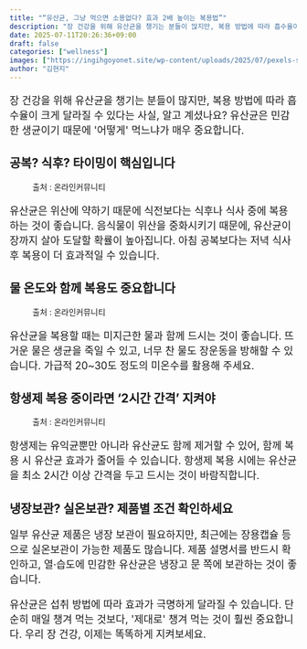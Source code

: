 ```yaml
---
title: "“유산균, 그냥 먹으면 소용없다? 효과 2배 높이는 복용법”"
description: "장 건강을 위해 유산균을 챙기는 분들이 많지만, 복용 방법에 따라 흡수율이 크게 달라질 수 있다는 사실, 알고 계셨나요? 유산균은 민감한 생균이기 때문에 '어떻게' 먹느냐가 매우 중요합니다."
date: 2025-07-11T20:26:36+09:00
draft: false
categories: ["wellness"]
images: ["https://ingihgoyonet.site/wp-content/uploads/2025/07/pexels-shvetsa-3683039-683x1024.jpg", "https://ingihgoyonet.site/wp-content/uploads/2025/07/pexels-pixabay-416528-3-1024x731.jpg", "https://ingihgoyonet.site/wp-content/uploads/2025/07/pexels-polina-tankilevitch-3873163-683x1024.jpg"]
author: "김현지"
---
```


<p style="font-size:18px">장 건강을 위해 유산균을 챙기는 분들이 많지만, 복용 방법에 따라 흡수율이 크게 달라질 수 있다는 사실, 알고 계셨나요? 유산균은 민감한 생균이기 때문에 '어떻게' 먹느냐가 매우 중요합니다.</p> <h2 >공복? 식후? 타이밍이 핵심입니다</h2> <figure ><img src="https://ingihgoyonet.site/wp-content/uploads/2025/07/pexels-shvetsa-3683039-683x1024.jpg" alt="" style="aspect-ratio:16/9;object-fit:cover"/><figcaption >출처 : 온라인커뮤니티</figcaption></figure> <p style="font-size:18px">유산균은 위산에 약하기 때문에 식전보다는 식후나 식사 중에 복용하는 것이 좋습니다. 음식물이 위산을 중화시키기 때문에, 유산균이 장까지 살아 도달할 확률이 높아집니다. 아침 공복보다는 저녁 식사 후 복용이 더 효과적일 수 있습니다.</p> <h2 >물 온도와 함께 복용도 중요합니다</h2> <figure ><img src="https://ingihgoyonet.site/wp-content/uploads/2025/07/pexels-pixabay-416528-3-1024x731.jpg" alt="" style="aspect-ratio:16/9;object-fit:cover"/><figcaption >출처 : 온라인커뮤니티</figcaption></figure> <p style="font-size:18px">유산균을 복용할 때는 미지근한 물과 함께 드시는 것이 좋습니다. 뜨거운 물은 생균을 죽일 수 있고, 너무 찬 물도 장운동을 방해할 수 있습니다. 가급적 20~30도 정도의 미온수를 활용해 주세요.</p> <h2 >항생제 복용 중이라면 ‘2시간 간격’ 지켜야</h2> <figure ><img src="https://ingihgoyonet.site/wp-content/uploads/2025/07/pexels-polina-tankilevitch-3873163-683x1024.jpg" alt="" style="aspect-ratio:16/9;object-fit:cover"/><figcaption >출처 : 온라인커뮤니티</figcaption></figure> <p style="font-size:18px">항생제는 유익균뿐만 아니라 유산균도 함께 제거할 수 있어, 함께 복용 시 유산균 효과가 줄어들 수 있습니다. 항생제 복용 시에는 유산균을 최소 2시간 이상 간격을 두고 드시는 것이 바람직합니다.</p> <h2 >냉장보관? 실온보관? 제품별 조건 확인하세요</h2> <p style="font-size:18px">일부 유산균 제품은 냉장 보관이 필요하지만, 최근에는 장용캡슐 등으로 실온보관이 가능한 제품도 많습니다. 제품 설명서를 반드시 확인하고, 열·습도에 민감한 유산균은 냉장고 문 쪽에 보관하는 것이 좋습니다.</p> <p style="font-size:18px">유산균은 섭취 방법에 따라 효과가 극명하게 달라질 수 있습니다. 단순히 매일 챙겨 먹는 것보다, '제대로' 챙겨 먹는 것이 훨씬 중요합니다. 우리 장 건강, 이제는 똑똑하게 지켜보세요.</p>
